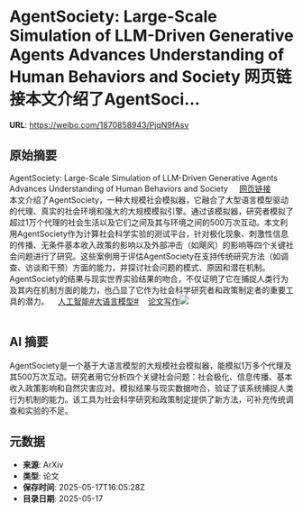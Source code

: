 # AgentSociety: Large-Scale Simulation of LLM-Driven Generative Agents Advances Understanding of Human Behaviors and Society 网页链接本文介绍了AgentSoci...

**URL**: https://weibo.com/1870858943/PjqN9fAsv

## 原始摘要

AgentSociety: Large-Scale Simulation of LLM-Driven Generative Agents Advances Understanding of Human Behaviors and Society <a href="https://weibo.cn/sinaurl?u=https%3A%2F%2Fwww.aminer.cn%2Fpub%2F67aeb0fbae8580e7ff3cd6bf%2Fagentsociety-large-scale-simulation-of-llm-driven-generative-agents-advances-understanding-of" data-hide=""><span class="url-icon"><img style="width: 1rem;height: 1rem" src="https://h5.sinaimg.cn/upload/2015/09/25/3/timeline_card_small_web_default.png" referrerpolicy="no-referrer"></span><span class="surl-text">网页链接</span></a><br>本文介绍了AgentSociety，一种大规模社会模拟器，它融合了大型语言模型驱动的代理、真实的社会环境和强大的大规模模拟引擎。通过该模拟器，研究者模拟了超过1万个代理的社会生活以及它们之间及其与环境之间的500万次互动。本文利用AgentSociety作为计算社会科学实验的测试平台，针对极化现象、刺激性信息的传播、无条件基本收入政策的影响以及外部冲击（如飓风）的影响等四个关键社会问题进行了研究。这些案例用于评估AgentSociety在支持传统研究方法（如调查、访谈和干预）方面的能力，并探讨社会问题的模式、原因和潜在机制。AgentSociety的结果与现实世界实验结果的吻合，不仅证明了它在捕捉人类行为及其内在机制方面的能力，也凸显了它作为社会科学研究者和政策制定者的重要工具的潜力。<a href="https://m.weibo.cn/p/index?extparam=%E4%BA%BA%E5%B7%A5%E6%99%BA%E8%83%BD&amp;containerid=100808f068f0dad74789bee210163c40a4b50d" data-hide=""><span class="url-icon"><img style="width: 1rem;height: 1rem" src="https://n.sinaimg.cn/photo/5213b46e/20180926/timeline_card_small_super_default.png" referrerpolicy="no-referrer"></span><span class="surl-text">人工智能</span></a><a href="https://m.weibo.cn/search?containerid=231522type%3D1%26t%3D10%26q%3D%23%E5%A4%A7%E8%AF%AD%E8%A8%80%E6%A8%A1%E5%9E%8B%23&amp;extparam=%23%E5%A4%A7%E8%AF%AD%E8%A8%80%E6%A8%A1%E5%9E%8B%23" data-hide=""><span class="surl-text">#大语言模型#</span></a><a href="https://m.weibo.cn/p/index?extparam=%E8%AE%BA%E6%96%87%E5%86%99%E4%BD%9C&amp;containerid=1008084f70c9f305ba97c50dbca8c25c8747d7" data-hide=""><span class="url-icon"><img style="width: 1rem;height: 1rem" src="https://n.sinaimg.cn/photo/5213b46e/20180926/timeline_card_small_super_default.png" referrerpolicy="no-referrer"></span><span class="surl-text">论文写作</span></a><img style="" src="https://tvax2.sinaimg.cn/large/6f830abfly1hznivnm5c4j21o00z01kx.jpg" referrerpolicy="no-referrer"><br><br>

## AI 摘要

AgentSociety是一个基于大语言模型的大规模社会模拟器，能模拟1万多个代理及其500万次互动。研究者用它分析四个关键社会问题：社会极化、信息传播、基本收入政策影响和自然灾害应对。模拟结果与现实数据吻合，验证了该系统捕捉人类行为机制的能力。该工具为社会科学研究和政策制定提供了新方法，可补充传统调查和实验的不足。

## 元数据

- **来源**: ArXiv
- **类型**: 论文
- **保存时间**: 2025-05-17T16:05:28Z
- **目录日期**: 2025-05-17
